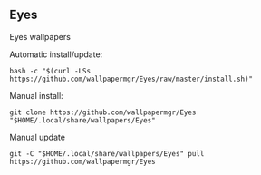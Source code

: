## Eyes
  
Eyes wallpapers  
  
Automatic install/update:
  
```shell
bash -c "$(curl -LSs https://github.com/wallpapermgr/Eyes/raw/master/install.sh)"
```
  
Manual install:
  
```shell
git clone https://github.com/wallpapermgr/Eyes "$HOME/.local/share/wallpapers/Eyes"
```
  
Manual update
  
```shell
git -C "$HOME/.local/share/wallpapers/Eyes" pull https://github.com/wallpapermgr/Eyes  
```
